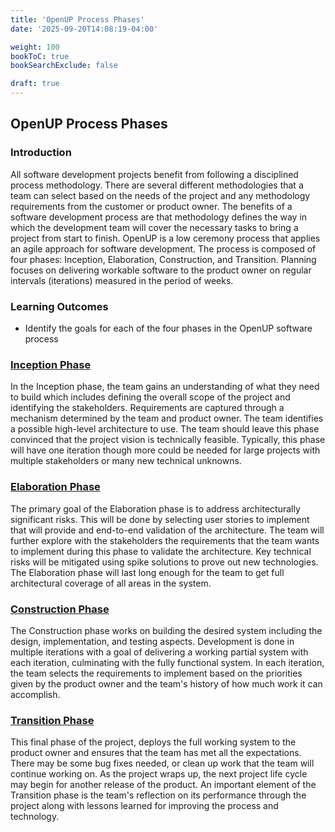 ```yaml
---
title: 'OpenUP Process Phases'
date: '2025-09-20T14:08:19-04:00'

weight: 100
bookToC: true
bookSearchExclude: false

draft: true
---
```


## OpenUP Process Phases

### Introduction

All software development projects benefit from following a disciplined process methodology. There are several different methodologies that a team can select based on the needs of the project and any methodology requirements from the customer or product owner. The benefits of a software development process are that methodology defines the way in which the development team will cover the necessary tasks to bring a project from start to finish. OpenUP is a low ceremony process that applies an agile approach for software development. The process is composed of four phases: Inception, Elaboration, Construction, and Transition. Planning focuses on delivering workable software to the product owner on regular intervals (iterations) measured in the period of weeks.

### Learning Outcomes

* Identify the goals for each of the four phases in the OpenUP software process

### [Inception Phase](https://www.utm.mx/~caff/doc/OpenUPWeb/openup/guidances/concepts/inception_phase_C4456871.html?nodeId=44eabb44)

In the Inception phase, the team gains an understanding of what they need to build which includes defining the overall scope of the project and identifying the stakeholders. Requirements are captured through a mechanism determined by the team and product owner. The team identifies a possible high-level architecture to use. The team should leave this phase convinced that the project vision is technically feasible. Typically, this phase will have one iteration though more could be needed for large projects with multiple stakeholders or many new technical unknowns.

### [Elaboration Phase](https://www.utm.mx/~caff/doc/OpenUPWeb/openup/guidances/concepts/elaboration_phase_BE880435.html?nodeId=ec376027)

The primary goal of the Elaboration phase is to address architecturally significant risks. This will be done by selecting user stories to implement that will provide and end-to-end validation of the architecture. The team will further explore with the stakeholders the requirements that the team wants to implement during this phase to validate the architecture. Key technical risks will be mitigated using spike solutions to prove out new technologies. The Elaboration phase will last long enough for the team to get full architectural coverage of all areas in the system.

### [Construction Phase](https://www.utm.mx/~caff/doc/OpenUPWeb/openup/guidances/concepts/construction_phase_873B6559.html?nodeId=3a9fdb2f)

The Construction phase works on building the desired system including the design, implementation, and testing aspects. Development is done in multiple iterations with a goal of delivering a working partial system with each iteration, culminating with the fully functional system. In each iteration, the team selects the requirements to implement based on the priorities given by the product owner and the team's history of how much work it can accomplish.

### [Transition Phase](https://www.utm.mx/~caff/doc/OpenUPWeb/openup/guidances/concepts/transition_phase_DD5986E5.html?nodeId=902e4d0d)

This final phase of the project, deploys the full working system to the product owner and ensures that the team has met all the expectations. There may be some bug fixes needed, or clean up work that the team will continue working on. As the project wraps up, the next project life cycle may begin for another release of the product. An important element of the Transition phase is the team's reflection on its performance through the project along with lessons learned for improving the process and technology.